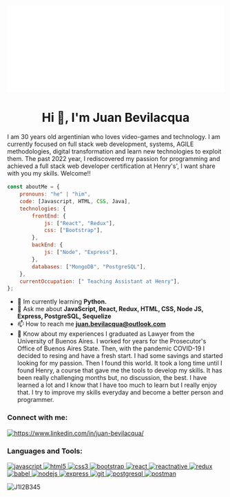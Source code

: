 <img src="https://github.com/BryanCPineda/BryanCPineda/blob/main/svg.svg" alt="hello world"/>

<h1 align="center">Hi 👋, I'm Juan Bevilacqua</h1>

I am 30 years old argentinian who loves video-games and technology. I am currently focused on full stack web development, systems, AGILE methodologies, digital transformation and learn new technologies to exploit them. The past 2022 year, I rediscovered my passion for programming and achieved a full stack web developer certification at Henry's', I want share with you my skills. Welcome!!

```javascript
const aboutMe = {
	pronouns: "he" | "him",
	code: [Javascript, HTML, CSS, Java],
	technologies: {
		frontEnd: {
			js: ["React", "Redux"],
			css: ["Bootstrap"],
		},
		backEnd: {
			js: ["Node", "Express"],
		},
		databases: ["MongoDB", "PostgreSQL"],
	},
	currentOccupation: [" Teaching Assistant at Henry"],
};
```

- 🌱 Im currently learning **Python.**
- 💬 Ask me about **JavaScript, React, Redux, HTML, CSS, Node JS, Express, PostgreSQL, Sequelize**
- 📫 How to reach me **juan.bevilacqua@outlook.com**
- 📄 Know about my experiences I graduated as Lawyer from the University of Buenos Aires. I worked for years for the Prosecutor's Office of Buenos Aires State. Then, with the pandemic COVID-19 I decided to resing and have a fresh start. I had some savings and started looking for my passion. Then I found this world. It took a long time until I found Henry, a course that gave me the tools to develop my skills. It has been really challenging months but, no discussion, the best. I have learned a lot and I know that I have too much to learn but I really enjoy that. I try to improve my skills everyday and become a better person and programmer.

<h3 align="left">Connect with me:</h3>
<p align="left">
<a href="https://www.linkedin.com/in/juan-bevilacqua/" target="_blank"><img align="center" src="https://cdn.jsdelivr.net/npm/simple-icons@3.0.1/icons/linkedin.svg" alt="https://www.linkedin.com/in/juan-bevilacqua/" height="30" width="40" /></a>

<h3 align="left">Languages and Tools:</h3>
<p align="left">  <a href="https://developer.mozilla.org/en-US/docs/Web/JavaScript" target="_blank"> <img src="https://upload.wikimedia.org/wikipedia/commons/thumb/9/99/Unofficial_JavaScript_logo_2.svg/1024px-Unofficial_JavaScript_logo_2.svg.png" alt="javascript" width="40" height="40"/> </a> 
<a href="https://www.w3.org/html/" target="_blank"> <img src="https://upload.wikimedia.org/wikipedia/commons/thumb/3/38/HTML5_Badge.svg/600px-HTML5_Badge.svg.png" alt="html5" width="40" height="40"/> </a>
<a href="https://www.w3schools.com/css/" target="_blank"> <img src="https://cdn4.iconfinder.com/data/icons/social-media-logos-6/512/121-css3-512.png" alt="css3" width="40" height="40"/> </a> 
<a href="https://getbootstrap.com" target="_blank"> <img src="https://upload.wikimedia.org/wikipedia/commons/thumb/b/b2/Bootstrap_logo.svg/1024px-Bootstrap_logo.svg.png" alt="bootstrap" width="40" height="40"/> </a> 
<a href="https://reactjs.org/" target="_blank"> <img src="https://seeklogo.com/images/R/react-logo-7B3CE81517-seeklogo.com.png" alt="react" width="40" height="40"/> </a> 
<a href="https://reactnative.dev/" target="_blank"> <img src="https://reactnative.dev/img/header_logo.svg" alt="reactnative" width="40" height="40"/> </a> 
<a href="https://redux.js.org" target="_blank"> <img src="https://seeklogo.com/images/R/redux-logo-9CA6836C12-seeklogo.com.png" alt="redux" width="40" height="40"/> </a>
<a href="https://babeljs.io/" target="_blank"> <img src="https://www.vectorlogo.zone/logos/babeljs/babeljs-icon.svg" alt="babel" width="40" height="40"/> </a>
<a href="https://nodejs.org" target="_blank"> <img src="https://cdn.pixabay.com/photo/2015/04/23/17/41/node-js-736399_960_720.png" alt="nodejs" height="40"/> </a>
<a href="https://expressjs.com" target="_blank"> <img src="https://i.cloudup.com/zfY6lL7eFa-3000x3000.png" alt="express" height="40"/> </a> 
<a href="https://git-scm.com/" target="_blank"> <img src="https://www.vectorlogo.zone/logos/git-scm/git-scm-icon.svg" alt="git" width="40" height="40"/> </a> 
<a href="https://www.postgresql.org" target="_blank"> <img src="https://upload.wikimedia.org/wikipedia/commons/thumb/2/29/Postgresql_elephant.svg/1200px-Postgresql_elephant.svg.png" alt="postgresql" width="40" height="40"/> </a> 
<a href="https://postman.com" target="_blank"> <img src="https://www.vectorlogo.zone/logos/getpostman/getpostman-icon.svg" alt="postman" width="40" height="40"/> </a>

<p><img align="left" src="https://github-readme-stats.vercel.app/api/top-langs?username=J1I2B345&show_icons=true&theme=dark&locale=en&layout=compact" alt="J1I2B345" /></p>
</br>
